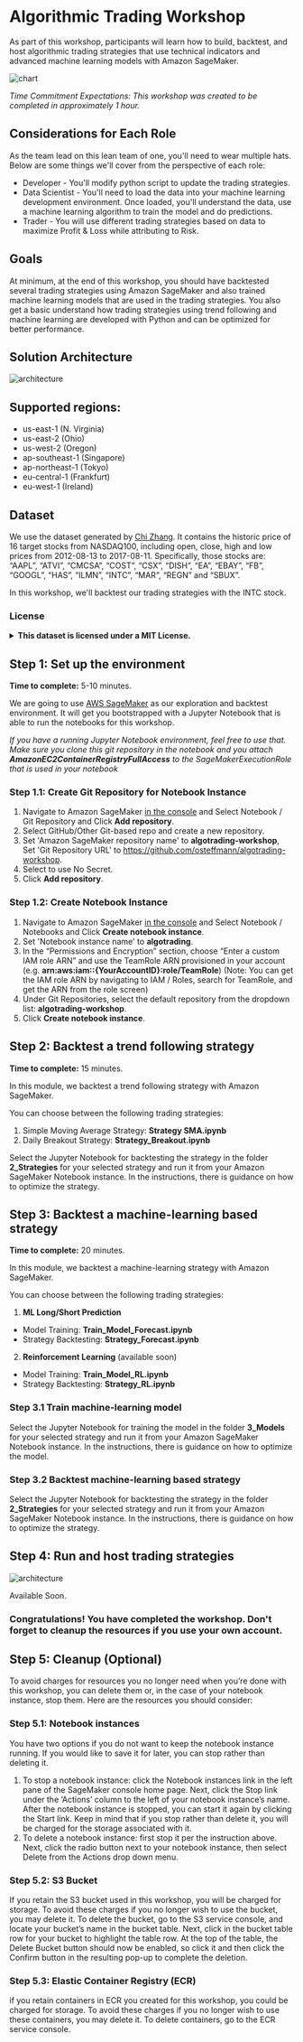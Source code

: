 # Algorithmic Trading Workshop

As part of this workshop, participants will learn how to build, backtest, and host algorithmic trading strategies that use technical indicators and advanced machine learning models with Amazon SageMaker.

![chart](assets/chart.png)

_Time Commitment Expectations: This workshop was created to be completed in approximately 1 hour._

## Considerations for Each Role
As the team lead on this lean team of one, you'll need to wear multiple hats.  Below are some things we'll cover from the perspective of each role:
* Developer - You'll modify python script to update the trading strategies.
* Data Scientist - You'll need to load the data into your machine learning development environment.  Once loaded, you'll understand the data, use a machine learning algorithm to train the model and do predictions.
* Trader - You will use different trading strategies based on data to maximize Profit & Loss while attributing to Risk.

## Goals

At minimum, at the end of this workshop, you should have backtested several trading strategies using Amazon SageMaker and also trained machine learning models that are used in the trading strategies. You also get a basic understand how trading strategies using trend following and machine learning are developed with Python and can be optimized for better performance.

## Solution Architecture

![architecture](assets/arch-backtest.png)

## Supported regions:
* us-east-1 (N. Virginia)
* us-east-2 (Ohio)
* us-west-2 (Oregon)
* ap-southeast-1 (Singapore)
* ap-northeast-1 (Tokyo)
* eu-central-1 (Frankfurt)
* eu-west-1 (Ireland)

## Dataset

We use the dataset generated by [Chi Zhang](https://github.com/vermouth1992/drl-portfolio-management/tree/master/src/utils/datasets). It contains the historic price of 16 target stocks from NASDAQ100, including open, close, high and low prices from 2012-08-13 to 2017-08-11. Specifically, those stocks are: “AAPL”, “ATVI”, “CMCSA”, “COST”, “CSX”, “DISH”, “EA”, “EBAY”, “FB”, “GOOGL”, “HAS”, “ILMN”, “INTC”, “MAR”, “REGN” and “SBUX”.

In this workshop, we'll backtest our trading strategies with the INTC stock.

### License

<details>
<summary>  
<b>This dataset is licensed under a MIT License.</b>
</summary>

Copyright (c) 2017 Chi Zhang

Permission is hereby granted, free of charge, to any person obtaining a copy of this software and associated documentation files (the "Software"), to deal in the Software without restriction, including without limitation the rights to use, copy, modify, merge, publish, distribute, sublicense, and/or sell copies of the Software, and to permit persons to whom the Software is furnished to do so, subject to the following conditions:

The above copyright notice and this permission notice shall be included in all copies or substantial portions of the Software.

THE SOFTWARE IS PROVIDED "AS IS", WITHOUT WARRANTY OF ANY KIND, EXPRESS OR IMPLIED, INCLUDING BUT NOT LIMITED TO THE WARRANTIES OF MERCHANTABILITY, FITNESS FOR A PARTICULAR PURPOSE AND NONINFRINGEMENT. IN NO EVENT SHALL THE AUTHORS OR COPYRIGHT HOLDERS BE LIABLE FOR ANY CLAIM, DAMAGES OR OTHER LIABILITY, WHETHER IN AN ACTION OF CONTRACT, TORT OR OTHERWISE, ARISING FROM, OUT OF OR IN CONNECTION WITH THE SOFTWARE OR THE USE OR OTHER DEALINGS IN THE SOFTWARE.
</details>

## Step 1: Set up the environment

**Time to complete:** 5-10 minutes.

We are going to use [AWS SageMaker](https://aws.amazon.com/sagemaker/) as our exploration and backtest environment. It will get you bootstrapped with a Jupyter Notebook that is able to run the notebooks for this workshop.

_If you have a running Jupyter Notebook environment, feel free to use that. Make sure you clone this git repository in the notebook and you attach **AmazonEC2ContainerRegistryFullAccess** to the SageMakerExecutionRole that is used in your notebook_

### Step 1.1: Create Git Repository for Notebook Instance

1. Navigate to Amazon SageMaker [in the console](https://console.aws.amazon.com/sagemaker) and Select Notebook / Git Repository and Click **Add repository**.
1. Select GitHub/Other Git-based repo and create a new repository.
1. Set 'Amazon SageMaker repository name' to **algotrading-workshop**, Set 'Git Repository URL' to https://github.com/osteffmann/algotrading-workshop.
1. Select to use No Secret.
1. Click **Add repository**.

### Step 1.2: Create Notebook Instance

1. Navigate to Amazon SageMaker [in the console](https://console.aws.amazon.com/sagemaker) and Select Notebook / Notebooks and Click **Create notebook instance**.
1. Set 'Notebook instance name' to **algotrading**.
1. In the “Permissions and Encryption” section, choose “Enter a custom IAM role ARN” and use the TeamRole ARN provisioned in your account (e.g. **arn:aws:iam::{YourAccountID}:role/TeamRole**) (Note: You can get the IAM role ARN by navigating to IAM / Roles, search for TeamRole, and get the ARN from the role screen)
1. Under Git Repositories, select the default repository from the dropdown list: **algotrading-workshop**.
1. Click **Create notebook instance**.

## Step 2: Backtest a trend following strategy

**Time to complete:** 15 minutes.

In this module, we backtest a trend following strategy with Amazon SageMaker.

You can choose between the following trading strategies:
1. Simple Moving Average Strategy: **Strategy SMA.ipynb**
1. Daily Breakout Strategy: **Strategy_Breakout.ipynb**

Select the Jupyter Notebook for backtesting the strategy in the folder **2_Strategies** for your selected strategy and run it from your Amazon SageMaker Notebook instance. In the instructions, there is guidance on how to optimize the strategy.

## Step 3: Backtest a machine-learning based strategy

**Time to complete:** 20 minutes.

In this module, we backtest a machine-learning strategy with Amazon SageMaker.

You can choose between the following trading strategies:
1. **ML Long/Short Prediction**
* Model Training: **Train_Model_Forecast.ipynb**
* Strategy Backtesting: **Strategy_Forecast.ipynb**

2. **Reinforcement Learning** (available soon)
* Model Training: **Train_Model_RL.ipynb**
* Strategy Backtesting: **Strategy_RL.ipynb**

### Step 3.1 Train machine-learning model

Select the Jupyter Notebook for training the model in the folder **3_Models** for your selected strategy and run it from your Amazon SageMaker Notebook instance. In the instructions, there is guidance on how to optimize the model.

### Step 3.2 Backtest machine-learning based strategy

Select the Jupyter Notebook for backtesting the strategy in the folder **2_Strategies** for your selected strategy and run it from your Amazon SageMaker Notebook instance. In the instructions, there is guidance on how to optimize the strategy.

## Step 4: Run and host trading strategies

![architecture](assets/arch-host.png)

Available Soon.

### Congratulations! You have completed the workshop. Don't forget to cleanup the resources if you use your own account.

## Step 5: Cleanup (Optional)
To avoid charges for resources you no longer need when you’re done with this workshop, you can delete them or, in the case of your notebook instance, stop them. Here are the resources you should consider:

### Step 5.1: Notebook instances

You have two options if you do not want to keep the notebook instance running. If you would like to save it for later, you can stop rather than deleting it.

1. To stop a notebook instance: click the Notebook instances link in the left pane of the SageMaker console home page. Next, click the Stop link under the ‘Actions’ column to the left of your notebook instance’s name. After the notebook instance is stopped, you can start it again by clicking the Start link. Keep in mind that if you stop rather than delete it, you will be charged for the storage associated with it.
1. To delete a notebook instance: first stop it per the instruction above. Next, click the radio button next to your notebook instance, then select Delete from the Actions drop down menu.

### Step 5.2: S3 Bucket

If you retain the S3 bucket used in this workshop, you will be charged for storage. To avoid these charges if you no longer wish to use the bucket, you may delete it. To delete the bucket, go to the S3 service console, and locate your bucket’s name in the bucket table. Next, click in the bucket table row for your bucket to highlight the table row. At the top of the table, the Delete Bucket button should now be enabled, so click it and then click the Confirm button in the resulting pop-up to complete the deletion.

### Step 5.3: Elastic Container Registry (ECR)

if you retain containers in ECR you created for this workshop, you could be charged for storage. To avoid these charges if you no longer wish to use these containers, you may delete it. To delete containers, go to the ECR service console.
